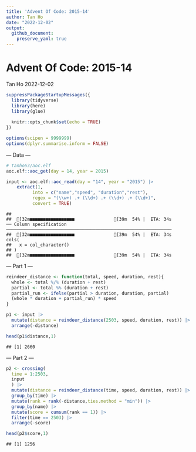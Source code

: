 ```yaml
---
title: 'Advent Of Code: 2015-14'
author: Tan Ho
date: "2022-12-02"
output:
  github_document:
    preserve_yaml: true
---
```


Advent Of Code: 2015-14
================
Tan Ho
2022-12-02

``` r
suppressPackageStartupMessages({
  library(tidyverse)
  library(here)
  library(glue)
  
  knitr::opts_chunk$set(echo = TRUE)
})

options(scipen = 9999999)
options(dplyr.summarise.inform = FALSE)
```

— Data —

``` r
# tanho63/aoc.elf
aoc.elf::aoc_get(day = 14, year = 2015)
```

``` r
input <- aoc.elf::aoc_read(day = "14", year = "2015") |> 
    extract(1,
          into = c("name","speed", "duration","rest"),
          regex = "(\\w+) .+ (\\d+) .+ (\\d+) .+ (\\d+)",
          convert = TRUE)
```

    ##                                                    
    ##  [32m■■■■■■■■■■■■■■■■■               [39m  54% |  ETA: 34s                                                   ── Column specification ───────────────────────────────────────────────────────────────
    ##  [32m■■■■■■■■■■■■■■■■■               [39m  54% |  ETA: 34s                                                   cols(
    ##   x = col_character()
    ## )
    ##  [32m■■■■■■■■■■■■■■■■■               [39m  54% |  ETA: 34s

— Part 1 —

``` r
reindeer_distance <- function(total, speed, duration, rest){
  whole <- total %/% (duration + rest)
  partial <- total %% (duration + rest)
  partial_run <- ifelse(partial > duration, duration, partial)
  (whole * duration + partial_run) * speed
}

p1 <- input |> 
  mutate(distance = reindeer_distance(2503, speed, duration, rest)) |> 
  arrange(-distance)

head(p1$distance,1)
```

    ## [1] 2660

— Part 2 —

``` r
p2 <- crossing(
  time = 1:2503,
  input
  ) |> 
  mutate(distance = reindeer_distance(time, speed, duration, rest)) |> 
  group_by(time) |> 
  mutate(rank = rank(-distance,ties.method = "min")) |> 
  group_by(name) |> 
  mutate(score = cumsum(rank == 1)) |> 
  filter(time == 2503) |> 
  arrange(-score)

head(p2$score,1)
```

    ## [1] 1256
